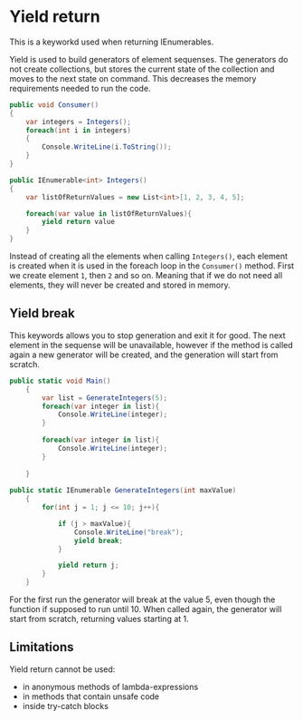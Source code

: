 # Yield return

This is a keyworkd used when returning IEnumerables.

Yield is used to build generators of element sequenses. The generators do not create collections, but stores the current state of the collection and moves to the next state on command. This decreases the memory requirements needed to run the code.

```C#
public void Consumer()
{
    var integers = Integers();
    foreach(int i in integers)
    {
        Console.WriteLine(i.ToString());
    }
}

public IEnumerable<int> Integers()
{
    var listOfReturnValues = new List<int>[1, 2, 3, 4, 5];

    foreach(var value in listOfReturnValues){
        yield return value
    }
}
```

Instead of creating all the elements when calling `Integers()`, each element is created when it is used in the foreach loop in the `Consumer()` method. First we create element `1`, then `2` and so on. Meaning that if we do not need all elements, they will never be created and stored in memory.

## Yield break

This keywords allows you to stop generation and exit it for good. The next element in the sequense will be unavailable, however if the method is called again a new generator will be created, and the generation will start from scratch.

```C#
public static void Main()
	{
		var list = GenerateIntegers(5);
		foreach(var integer in list){
			Console.WriteLine(integer);
		}
		
		foreach(var integer in list){
			Console.WriteLine(integer);
		}
		
	}
	
public static IEnumerable GenerateIntegers(int maxValue)
	{
		for(int j = 1; j <= 10; j++){

      		if (j > maxValue){
		  		Console.WriteLine("break");
        		yield break;
			}

      		yield return j;
    	}
  	}
```

For the first run the generator will break at the value 5, even though the function if supposed to run until 10. When called again, the generator will start from scratch, returning values starting at 1.

## Limitations

Yield return cannot be used:
* in anonymous methods of lambda-expressions
* in methods that contain unsafe code
* inside try-catch blocks